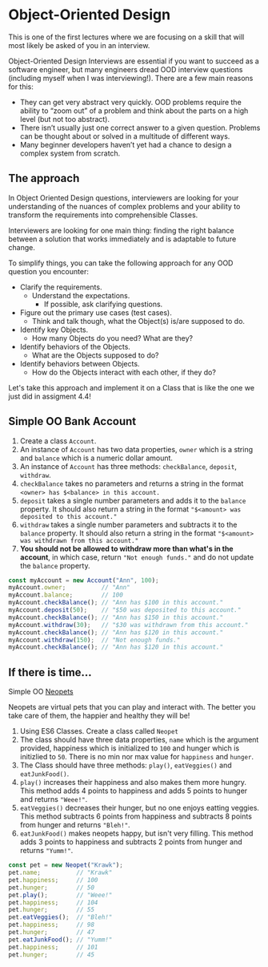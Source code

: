 # Object-Oriented Design

This is one of the first lectures where we are focusing on a skill that will most likely be asked of you in an interview.

Object-Oriented Design Interviews are essential if you want to succeed as a software engineer, but many engineers dread OOD interview questions (including myself when I was interviewing!). There are a few main reasons for this:

* They can get very abstract very quickly. OOD problems require the ability to “zoom out” of a problem and think about the parts on a high level (but not too abstract).
* There isn’t usually just one correct answer to a given question. Problems can be thought about or solved in a multitude of different ways.
* Many beginner developers haven’t yet had a chance to design a complex system from scratch.

## The approach

In Object Oriented Design questions, interviewers are looking for your understanding of the nuances of complex problems and your ability to transform the requirements into comprehensible Classes.

Interviewers are looking for one main thing: finding the right balance between a solution that works immediately and is adaptable to future change.

To simplify things, you can take the following approach for any OOD question you encounter:

* Clarify the requirements.
    * Understand the expectations.
        * If possible, ask clarifying questions.
* Figure out the primary use cases (test cases).
    * Think and talk though, what the Object(s) is/are supposed to do. 
* Identify key Objects.
    * How many Objects do you need? What are they? 
* Identify behaviors of the Objects.
    * What are the Objects supposed to do?
* Identify behaviors between Objects.
    * How do the Objects interact with each other, if they do?

Let's take this approach and implement it on a Class that is like the one we just did in assigment 4.4!

## Simple OO Bank Account

1. Create a class `Account`.
2. An instance of `Account` has two data properties, `owner` which is a string and `balance` which is a numeric dollar amount.
3. An instance of `Account` has three methods: `checkBalance`, `deposit`, `withdraw`.
4. `checkBalance` takes no parameters and returns a string in the format `<owner> has $<balance> in this account.`
5. `deposit` takes a single number parameters and adds it to the `balance` property. It should also return a string in the format `"$<amount> was deposited to this account."`
6. `withdraw` takes a single number parameters and subtracts it to the `balance` property. It should also return a string in the format `"$<amount> was withdrawn from this account."`
7. **You should not be allowed to withdraw more than what's in the account**, in which case, return `"Not enough funds."` and do not update the `balance` property.

```js
const myAccount = new Account("Ann", 100);
myAccount.owner;          // "Ann"
myAccount.balance;        // 100
myAccount.checkBalance(); // "Ann has $100 in this account."
myAccount.deposit(50);    // "$50 was deposited to this account."
myAccount.checkBalance(); // "Ann has $150 in this account."
myAccount.withdraw(30);   // "$30 was withdrawn from this account."
myAccount.checkBalance(); // "Ann has $120 in this account."
myAccount.withdraw(150);  // "Not enough funds."
myAccount.checkBalance(); // "Ann has $120 in this account."
```

## If there is time...

Simple OO [Neopets](https://preview.redd.it/fkzfbleimvxy.jpg?auto=webp&s=dc6f78936511596f643c7f68d3a887c8d099bba3)

Neopets are virtual pets that you can play and interact with. The better you take care of them, the happier and healthy they will be!

1. Using ES6 Classes. Create a class called `Neopet`
2. The class should have three data properties, `name` which is the argument provided, happiness which is initialized to `100` and hunger which is initizlied to `50`. There is no min nor max value for `happiness` and `hunger`.
3. The Class should have three methods: `play()`, `eatVeggies()` and `eatJunkFood()`.
4. `play()` increases their happiness and also makes them more hungry. This method adds 4 points to happiness and adds 5 points to hunger and returns `"Weee!"`.
5. `eatVeggies()` decreases their hunger, but no one enjoys eatting veggies. This method subtracts 6 points from happiness and subtracts 8 points from hunger and returns `"Bleh!"`.
6. `eatJunkFood()` makes neopets happy, but isn't very filling. This method adds 3 points to happiness and subtracts 2 points from hunger and returns `"Yumm!"`.

```js
const pet = new Neopet("Krawk");
pet.name;          // "Krawk"
pet.happiness;     // 100
pet.hunger;        // 50
pet.play();        // "Weee!"
pet.happiness;     // 104
pet.hunger;        // 55
pet.eatVeggies();  // "Bleh!"
pet.happiness;     // 98
pet.hunger;        // 47
pet.eatJunkFood(); // "Yumm!"
pet.happiness;     // 101
pet.hunger;        // 45
```
